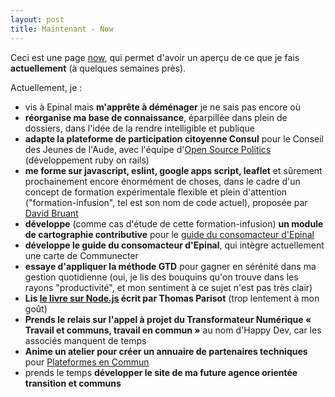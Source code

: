 ```yaml
---
layout: post
title: Maintenant - Now
---
```


Ceci est une page [now](https://nownownow.com/about), qui permet d'avoir un aperçu de ce que je fais **actuellement** (à quelques semaines près).

Actuellement, je :

- vis à Epinal mais **m'apprête à déménager** je ne sais pas encore où
- **réorganise ma base de connaissance**, éparpillée dans plein de dossiers, dans l'idée de la rendre intelligible et publique
- **adapte la plateforme de participation citoyenne Consul** pour le Conseil des Jeunes de l'Aude, avec l'équipe d'[Open Source Politics](http://www.opensourcepolitics.eu/) (développement ruby on rails)
- **me forme sur javascript, eslint, google apps script, leaflet** et sûrement prochainement encore énormément de choses, dans le cadre d'un concept de formation expérimentale flexible et plein d'attention ("formation-infusion", tel est son nom de code actuel), proposée par [David Bruant](https://twitter.com/DavidBruant)
- **développe** (comme cas d'étude de cette formation-infusion) **un module de cartographie contributive** pour le [guide du consomacteur d'Epinal](https://guide-consomacteur-epinal.netlify.com/)
- **développe le guide du consomacteur d'Epinal**, qui intègre actuellement une carte de Communecter
- **essaye d'appliquer la méthode GTD** pour gagner en sérénité dans ma gestion quotidienne (oui, je lis des bouquins qu'on trouve dans les rayons "productivité", et mon sentiment à ce sujet n'est pas très clair)
- **Lis [le livre sur Node.js](https://oncletom.io/node.js) écrit par Thomas Parisot** (trop lentement à mon goût)
- **Prends le relais sur l'appel à projet du Transformateur Numérique « Travail et communs, travail en commun »** au nom d'Happy Dev, car les associés manquent de temps
- **Anime un atelier pour créer un annuaire de partenaires techniques** pour [Plateformes en Commun](http://plateformes.coopdescommuns.org/)
- prends le temps **développer le site de ma future agence orientée transition et communs**

